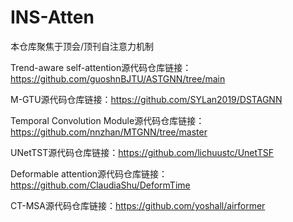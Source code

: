# INS-Atten

本仓库聚焦于顶会/顶刊自注意力机制

Trend-aware self-attention源代码仓库链接：https://github.com/guoshnBJTU/ASTGNN/tree/main

M-GTU源代码仓库链接：https://github.com/SYLan2019/DSTAGNN

Temporal Convolution Module源代码仓库链接：https://github.com/nnzhan/MTGNN/tree/master

UNetTST源代码仓库链接：https://github.com/lichuustc/UnetTSF

Deformable attention源代码仓库链接：https://github.com/ClaudiaShu/DeformTime

CT-MSA源代码仓库链接：https://github.com/yoshall/airformer
